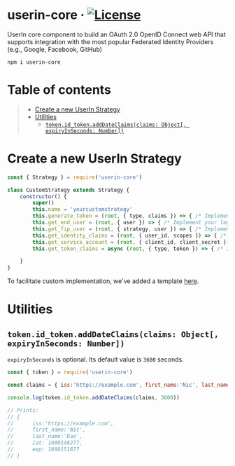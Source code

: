 # userin-core &middot; [![License](https://img.shields.io/badge/License-BSD%203--Clause-blue.svg)](https://opensource.org/licenses/BSD-3-Clause)
UserIn core component to build an OAuth 2.0 OpenID Connect web API that supports integration with the most popular Federated Identity Providers (e.g., Google, Facebook, GitHub)

```
npm i userin-core
```

# Table of contents

> * [Create a new UserIn Strategy](#create-a-new-userin-strategy)
> * [Utilities](#utilities)
>	- [`token.id_token.addDateClaims(claims: Object[, expiryInSeconds: Number])`](#tokenid_tokenadddateclaimsclaims-object-expiryinseconds-number)

# Create a new UserIn Strategy

```js
const { Strategy } = require('userin-core')

class CustomStrategy extends Strategy {
	constructor() {
		super()
		this.name = 'yourcustomstrategy'
		this.generate_token = (root, { type, claims }) => { /* Implement your logic here */ }
		this.get_end_user = (root, { user }) => { /* Implement your logic here */ }
		this.get_fip_user = (root, { strategy, user }) => { /* Implement your logic here */ }
		this.get_identity_claims = (root, { user_id, scopes }) => { /* Implement your logic here */ }
		this.get_service_account = (root, { client_id, client_secret }) => { /* Implement your logic here */ }
		this.get_token_claims = async (root, { type, token }) => { /* Implement your logic here */ }

	}
}
```

To facilitate custom implementation, we've added a template [here](https://gist.github.com/nicolasdao/a17f575a65ddad166d51aa7e78e41be7).

# Utilities
## `token.id_token.addDateClaims(claims: Object[, expiryInSeconds: Number])`

`expiryInSeconds` is optional. Its default value is `3600` seconds.

```js
const { token } = require('userin-core')

const claims = { iss:'https://example.com', first_name:'Nic', last_name:'Dao' }

console.log(token.id_token.addDateClaims(claims, 3600))

// Prints:
// {
// 		iss:'https://example.com', 
// 		first_name:'Nic', 
// 		last_name:'Dao',
// 		iat: 1600148277,
// 		exp: 1600151877
// }
```
